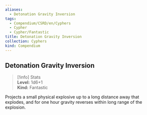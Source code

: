 ```yaml
---
aliases:
  - Detonation Gravity Inversion
tags:
  - Compendium/CSRD/en/Cyphers
  - Cypher
  - Cypher/Fantastic
title: Detonation Gravity Inversion
collection: Cyphers
kind: Compendium
---
```

## Detonation Gravity Inversion  
>[!info] Stats  
> **Level:** 1d6+1  
> **Kind:** Fantastic
  
Projects a small physical explosive up to a long distance away that explodes, and for one hour gravity reverses within long range of the explosion.